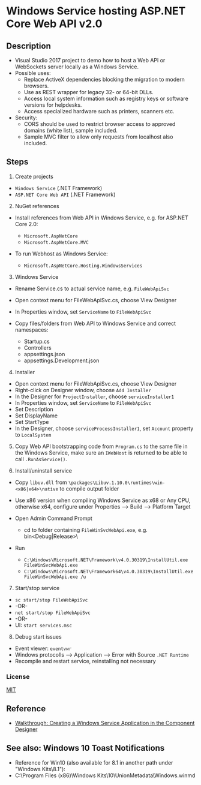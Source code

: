 # Windows Service hosting ASP.NET Core Web API v2.0
## Description
- Visual Studio 2017 project to demo how to host a Web API or WebSockets server locally as a Windows Service.
- Possible uses:
  - Replace ActiveX dependencies blocking the migration to modern browsers.
  - Use as REST wrapper for legacy 32- or 64-bit DLLs.
  - Access local system information such as registry keys or software versions for helpdesks.
  - Access specialized hardware such as printers, scanners etc.
- Security:
  - CORS should be used to restrict browser access to approved domains (white list), sample included.
  - Sample MVC filter to allow only requests from localhost also included.

## Steps
1. Create projects
- `Windows Service` (.NET Framework)
- `ASP.NET Core Web API` (.NET Framework)

2. NuGet references
- Install references from Web API in Windows Service, e.g. for ASP.NET Core 2.0:
  - `Microsoft.AspNetCore`
  - `Microsoft.AspNetCore.MVC`

- To run Webhost as Windows Service:
  - `Microsoft.AspNetCore.Hosting.WindowsServices`

3. Windows Service
- Rename Service.cs to actual service name, e.g. `FileWebApiSvc`
- Open context menu for FileWebApiSvc.cs, choose View Designer
- In Properties window, set `ServiceName` to `FileWebApiSvc`

- Copy files/folders from Web API to Windows Service and correct namespaces:
  - Startup.cs
  - Controllers
  - appsettings.json
  - appsettings.Development.json

4. Installer
- Open context menu for FileWebApiSvc.cs, choose View Designer
- Right-click on Designer window, choose `Add Installer`
- In the Designer for `ProjectInstaller`, choose `serviceInstaller1`
- In Properties window, set `ServiceName` to `FileWebApiSvc`
- Set Description
- Set DisplayName
- Set StartType
- In the Designer, choose `serviceProcessInstaller1`, set `Account` property to `LocalSystem`

5. Copy Web API bootstrapping code from `Program.cs` to the same file in the Windows Service, make sure an `IWebHost` is returned to be able to call `.RunAsService()`.

6. Install/uninstall service
- Copy `libuv.dll` from `\packages\Libuv.1.10.0\runtimes\win-<x86|x64>\native` to compile output folder
- Use x86 version when compiling Windows Service as x68 or Any CPU, otherwise x64, configure under Properties --> Build --> Platform Target

- Open Admin Command Prompt
  - cd to folder containing `FileWinSvcWebApi.exe`, e.g. bin\<Debug|Release>\

- Run
  - `C:\Windows\Microsoft.NET\Framework\v4.0.30319\InstallUtil.exe FileWinSvcWebApi.exe`
  - `C:\Windows\Microsoft.NET\Framework64\v4.0.30319\InstallUtil.exe FileWinSvcWebApi.exe /u`

7. Start/stop service
 - `sc start/stop FileWebApiSvc`
 - -OR-
 - `net start/stop FileWebApiSvc`
 - -OR-
 - UI: `start services.msc`

8. Debug start issues
- Event viewer: `eventvwr`
- Windows protocolls --> Application --> Error with Source `.NET Runtime`
- Recompile and restart service, reinstalling not necessary

### License
[MIT](http://opensource.org/licenses/MIT)

## Reference
- [Walkthrough: Creating a Windows Service Application in the Component Designer](https://msdn.microsoft.com/en-us/library/zt39148a(v=vs.110).aspx)

## See also: Windows 10 Toast Notifications
- Reference for Win10 (also available for 8.1 in another path under "Windows Kits\8.1"):
- C:\Program Files (x86)\Windows Kits\10\UnionMetadata\Windows.winmd